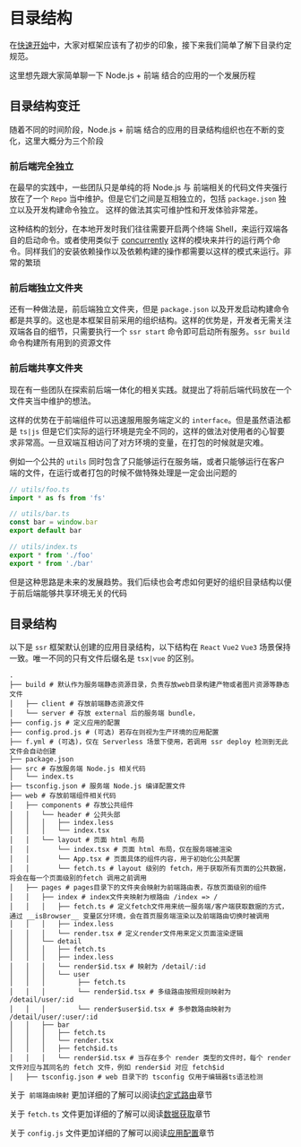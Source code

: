 # 目录结构

在[快速开始](./features$started)中，大家对框架应该有了初步的印象，接下来我们简单了解下目录约定规范。

这里想先跟大家简单聊一下 Node.js + 前端 结合的应用的一个发展历程

## 目录结构变迁

随着不同的时间阶段，Node.js + 前端 结合的应用的目录结构组织也在不断的变化，这里大概分为三个阶段

### 前后端完全独立

在最早的实践中，一些团队只是单纯的将 Node.js 与 前端相关的代码文件夹强行放在了一个 `Repo` 当中维护。但是它们之间是互相独立的，包括 `package.json` 独立以及开发构建命令独立。
这样的做法其实可维护性和开发体验非常差。

这种结构的划分，在本地开发时我们往往需要开启两个终端 Shell，来运行双端各自的启动命令。或者使用类似于 [concurrently](https://www.npmjs.com/package/concurrently) 这样的模块来并行的运行两个命令。同样我们的安装依赖操作以及依赖构建的操作都需要以这样的模式来运行。非常的繁琐

### 前后端独立文件夹

还有一种做法是，前后端独立文件夹，但是 `package.json` 以及开发启动构建命令都是共享的。这也是本框架目前采用的组织结构。这样的优势是，开发者无需关注双端各自的细节，只需要执行一个 `ssr start` 命令即可启动所有服务。`ssr build` 命令构建所有用到的资源文件

### 前后端共享文件夹

现在有一些团队在探索前后端一体化的相关实践。就提出了将前后端代码放在一个文件夹当中维护的想法。

这样的优势在于前端组件可以迅速服用服务端定义的 `interface`。但是虽然语法都是 `ts|js` 但是它们实际的运行环境是完全不同的，这样的做法对使用者的心智要求非常高。一旦双端互相访问了对方环境的变量，在打包的时候就是灾难。

例如一个公共的 `utils` 同时包含了只能够运行在服务端，或者只能够运行在客户端的文件，在运行或者打包的时候不做特殊处理是一定会出问题的

```js
// utils/foo.ts
import * as fs from 'fs'

// utils/bar.ts
const bar = window.bar
export default bar

// utils/index.ts
export * from './foo'
export * from './bar'
```

但是这种思路是未来的发展趋势。我们后续也会考虑如何更好的组织目录结构以便于前后端能够共享环境无关的代码

## 目录结构

以下是 `ssr` 框架默认创建的应用目录结构，以下结构在 `React` `Vue2` `Vue3` 场景保持一致。唯一不同的只有文件后缀名是 `tsx|vue` 的区别。

```shell
.
├── build # 默认作为服务端静态资源目录，负责存放web目录构建产物或者图片资源等静态文件
│   ├── client # 存放前端静态资源文件
│   └── server # 存放 external 后的服务端 bundle，
├── config.js # 定义应用的配置
├── config.prod.js # (可选) 若存在则视为生产环境的应用配置
├── f.yml # (可选)，仅在 Serverless 场景下使用，若调用 ssr deploy 检测到无此文件会自动创建
├── package.json
├── src # 存放服务端 Node.js 相关代码
│   └── index.ts
├── tsconfig.json # 服务端 Node.js 编译配置文件
├── web # 存放前端组件相关代码
│   ├── components # 存放公共组件
│   │   └── header # 公共头部
│   │   │   ├── index.less
│   │   │   └── index.tsx
│   │   └── layout # 页面 html 布局
│   │       └── index.tsx # 页面 html 布局，仅在服务端被渲染
│   │       └── App.tsx # 页面具体的组件内容，用于初始化公共配置
│   │       └── fetch.ts # layout 级别的 fetch，用于获取所有页面的公共数据，将会在每一个页面级别的fetch 调用之前调用
│   ├── pages # pages目录下的文件夹会映射为前端路由表，存放页面级别的组件
│   │   ├── index # index文件夹映射为根路由 /index => /
│   │   │   ├── fetch.ts # 定义fetch文件用来统一服务端/客户端获取数据的方式，通过 __isBrowser__ 变量区分环境，会在首页服务端渲染以及前端路由切换时被调用
│   │   │   ├── index.less
│   │   │   └── render.tsx # 定义render文件用来定义页面渲染逻辑
│   │   └── detail
│   │   │   ├── fetch.ts
│   │   │   ├── index.less
│   │   │   └── render$id.tsx # 映射为 /detail/:id
│   │   │   └── user
│   │   │        ├── fetch.ts
│   │   │        └── render$id.tsx # 多级路由按照规则映射为 /detail/user/:id
│   │   │        └── render$user$id.tsx # 多参数路由映射为 /detail/user/:user/:id
│   │   ├── bar 
│   │   │   ├── fetch.ts
│   │   │   └── render.tsx
│   │   │   ├── fetch$id.ts
│   │   │   └── render$id.tsx # 当存在多个 render 类型的文件时，每个 render 文件对应与其同名的 fetch 文件，例如 render$id 对应 fetch$id
│   ├── tsconfig.json # web 目录下的 tsconfig 仅用于编辑器ts语法检测
```

关于` 前端路由映射` 更加详细的了解可以阅读[约定式路由](./features$feRoutes)章节

关于 `fetch.ts` 文件更加详细的了解可以阅读[数据获取](./features$fetch)章节

关于 `config.js` 文件更加详细的了解可以阅读[应用配置](./api$config)章节

